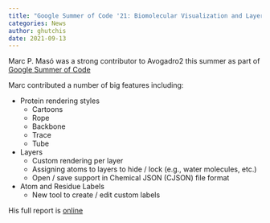 ```yaml
---
title: "Google Summer of Code '21: Biomolecular Visualization and Layers"
categories: News
author: ghutchis
date: 2021-09-13
---
```


Marc P. Masó was a strong contributor to Avogadro2 this summer as part of
[Google Summer of Code](https://summerofcode.withgoogle.com/archive/2021/projects/6688823861313536)

Marc contributed a number of big features including:
- Protein rendering styles
  - Cartoons
  - Rope
  - Backbone
  - Trace
  - Tube
- Layers
  - Custom rendering per layer
  - Assigning atoms to layers to hide / lock (e.g., water molecules, etc.)
  - Open / save support in Chemical JSON (CJSON) file format
- Atom and Residue Labels
  - New tool to create / edit custom labels

His full report is [online](https://serk12.github.io/gsoc.html)